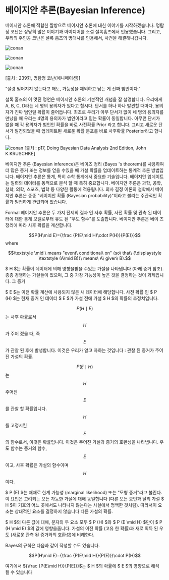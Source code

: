 # 베이지안 추론(Bayesian Inference)

베이지안 추론에 적합한 짤방으로 베이지안 추론에 대한 이야기를 시작하겠습니다. 명탐정 코난은 상당히 많은 이야기과 아이디어를 소설 셜록홈즈에서 인용했습니다. 그리고, 우리의 주인공 코난은 셜록 홈즈의 명대사를 인용해서, 사건을 해결해나갑니다.

![conan](http://chris-chris.ai/img/bayesian/conan2.jpg)

![conan](http://chris-chris.ai/img/bayesian/conan3.jpg)

![conan](http://chris-chris.ai/img/bayesian/conan4.jpg)

[출처 : 239화, 명탐정 코난(애니메이션)]

"설령 믿어지지 않는다고 해도, 가능성을 제외하고 남는 게 진짜 범인이다."

셜록 홈즈의 이 멋진 명언은 베이지안 추론의 기본적인 개념을 잘 설명합니다. 우리에게 A, B, C, D라는 네 명의 용의자가 있다고 합시다. 단서를 하나 하나 발견할 때마다, 용의자가 진짜 범인일 확률이 줄어듭니다. 최초로 우리가 아무 단서가 없이 네 명의 용의자를 만났을 때 우리는 4명의 용의자가 범인이라고 믿는 확률이 동일합니다. 아무런 단서가 없을 때 각 용의자가 범인인 확률을 바로 사전확률 Prior 라고 합니다. 그리고 새로운 단서가 발견되었을 때 업데이트된 새로운 확률 분포를 바로 사후확률 Posterior라고 합니다.

![conan](http://chris-chris.ai/img/bayesian/conan5.png)
[출처 : p17, Doing Bayesian Data Analysis 2nd Edition, John K.KRUSCHKE]

베이지안 추론 (Bayesian inference)은 베이즈 정리 (Bayes 's theorem)를 사용하여 더 많은 증거 또는 정보를 얻을 수있을 때 가설 확률을 업데이트하는 통계적 추론 방법입니다. 베이지안 추론은 통계, 특히 수학 통계에서 중요한 기술입니다. 베이지안 업데이트는 일련의 데이터를 동적으로 분석 할 때 특히 중요합니다. 베이지안 추론은 과학, 공학, 철학, 의학, 스포츠, 법학 등 다양한 활동에 적용됩니다. 의사 결정 이론의 철학에서 베이지안 추론은 종종 "베이지안 확률 (Bayesian probability)"이라고 불리는 주관적인 확률과 밀접하게 관련되어 있습니다.

Formal
베이지안 추론은 두 가지 전제의 결과 인 사후 확률, 사전 확률 및 관측 된 데이터에 대한 통계 모델로부터 유도 된 "우도 함수"를 도출합니다. 베이지안 추론은 베이 즈 정리에 따라 사후 확률을 계산합니다.

$$P(H\mid E)={\frac {P(E\mid H)\cdot P(H)}{P(E)}}$$
where

$$\textstyle \mid \ means "event\ conditional\ on" (so\ that\ {\displaystyle \textstyle (A\mid B)}\ means\ A\ given\ B).$$

$ H $는 확률이 데이터에 의해 영향을받을 수있는 가설을 나타냅니다 (아래 증거 참조). 종종 경쟁하는 가설들이 있으며, 그 중 가장 가능성이 높은 것을 결정하는 것이 과제입니다.
그 증거

$ E $는 이전 확률 계산에 사용되지 않은 새 데이터에 해당합니다.
사전 확률 인 $ P (H) $는 현재 증거 인 데이터 $ E $가 가설 전에 가설 $ H $의 확률의 추정치입니다.

$$ P (H \mid E) $$는 사후 확률로서 $$ H $$가 주어 졌을 때, 즉 $$ E $$가 관찰 된 후에 발생합니다. 이것은 우리가 알고 자하는 것입니다 : 관찰 된 증거가 주어진 가설의 확률.

$$ P (E \mid H) $$는 $$ H $$ 주어진 $$ E $$를 관찰 할 확률입니다. $$ H $$를 고정시킨 $$ E $$의 함수로서, 이것은 확률입니다. 이것은 주어진 가설과 증거의 호환성을 나타냅니다. 우도 함수는 증거의 함수, $$ E $$이고, 사후 확률은 가설의 함수이며 $$ H $$이다.

$ P (E) $는 때때로 한계 가능성 (marginal likelihood) 또는 "모형 증거"라고 불린다. 이 요인은 고려되는 모든 가능한 가설에 대해 동일합니다 (다른 모든 요인과 달리 가설 $ H $이 기호의 어느 곳에서도 나타나지 않는다는 사실에서 명백한 것처럼). 따라서이 요소는 상대적인 요소를 결정하지 않습니다 다른 가설의 확률.

$ H $의 다른 값에 대해, 분자의 두 요소 모두 $ P (H) $와 $ P (E \mid H) $만이 $ P (H \mid E) $의 값에 영향을줍니다. 가설의 이전 확률 (고유 한 확률)과 새로 획득 된 우도 (새로운 관측 된 증거와의 호환성)에 비례한다.

Bayes의 규칙은 다음과 같이 작성할 수도 있습니다.

$$P(H\mid E)={\frac {P(E\mid H)}{P(E)}}\cdot P(H)$$

여기에서 ${\frac {P(E\mid H)}{P(E)}}$는 $ H $의 확률에 $ E $의 영향으로 해석 될 수 있습니다